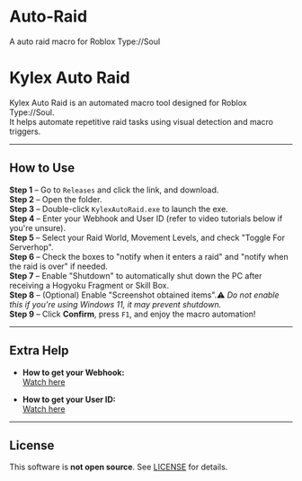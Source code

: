 # Auto-Raid
A auto raid macro for Roblox Type://Soul

# Kylex Auto Raid

Kylex Auto Raid is an automated macro tool designed for Roblox Type://Soul.  
It helps automate repetitive raid tasks using visual detection and macro triggers.

---

## How to Use

**Step 1** – Go to `Releases` and click the link, and download.  
**Step 2** – Open the folder.  
**Step 3** – Double-click `KylexAutoRaid.exe` to launch the exe.  
**Step 4** – Enter your Webhook and User ID (refer to video tutorials below if you're unsure).  
**Step 5** – Select your Raid World, Movement Levels, and check "Toggle For Serverhop".  
**Step 6** – Check the boxes to "notify when it enters a raid" and "notify when the raid is over" if needed.  
**Step 7** – Enable "Shutdown" to automatically shut down the PC after receiving a Hogyoku Fragment or Skill Box.  
**Step 8** – (Optional) Enable "Screenshot obtained items".⚠️ *Do not enable this if you're using Windows 11, it may prevent shutdown.*  
**Step 9** – Click **Confirm**, press `F1`, and enjoy the macro automation!

---

## Extra Help

- **How to get your Webhook:**  
  [Watch here](https://www.youtube.com/watch?v=LCswgFtACQI)

- **How to get your User ID:**  
  [Watch here](https://www.youtube.com/watch?v=mc3cV57m3mM)

---

## License

This software is **not open source**. See [LICENSE](./LICENSE) for details.

